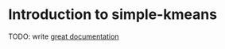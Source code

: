# Introduction to simple-kmeans

TODO: write [great documentation](http://jacobian.org/writing/great-documentation/what-to-write/)
